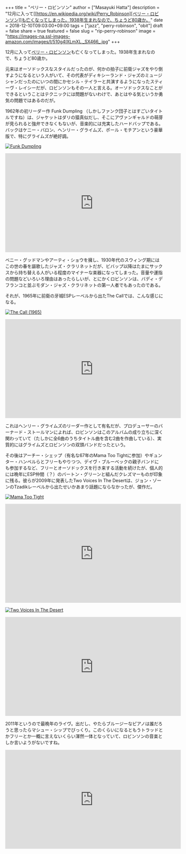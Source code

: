 +++
title = "ペリー・ロビンソン"
author = ["Masayuki Hatta"]
description = "12月に入って[[https://en.wikipedia.org/wiki/Perry_Robinson][ペリー・ロビンソン]]も亡くなってしまった。1938年生まれなので、ちょうど80歳か。"
date = 2018-12-10T09:03:00+09:00
tags = ["jazz", "perry-robinson", "obit"]
draft = false
share = true
featured = false
slug = "rip-perry-robinson"
image = "https://images-na.ssl-images-amazon.com/images/I/510g4IXLmXL._SX466_.jpg"
+++

12月に入って[ペリー・ロビンソン](https://en.wikipedia.org/wiki/Perry%5FRobinson)も亡くなってしまった。1938年生まれなので、ちょうど80歳か。

元来はオーソドックスなスタイルだったのが、何かの拍子に前衛ジャズをやり倒すようになるという人がいて、その代表がディキシーランド・ジャズのミュージシャンだったのにいつの間にかセシル・テイラーと共演するようになったスティーヴ・レイシーだが、ロビンソンもその一人と言える。オーソドックスなことができるということはテクニックには問題がないわけで、あとはやる気というか勇気の問題ではあるのだが。

1962年の初リーダー作 Funk Dumpling （しかしファンク団子とはすごいタイトルですね）は、ジャケットはダリの猿真似だし、そこにアヴァンギャルドの萌芽が見られると強弁できなくもないが、音楽的には充実したハードバップである。バックはケニー・バロン、ヘンリー・グライムズ、ポール・モチアンという豪華版で、特にグライムズが絶好調。

<a href="http://www.amazon.co.jp/exec/obidos/ASIN/B00CSVWVE2/myhumangetsme-22/ref=nosim/" name="amazletlink" target="_blank"><img src="https://images-fe.ssl-images-amazon.com/images/I/51A4Ykvkt1L.jpg" alt="Funk Dumpling" style="border: none;" /></a>

<iframe width="560" height="315" src="https://www.youtube.com/embed/wQZMvE2hXwI" frameborder="0" allow="accelerometer; autoplay; encrypted-media; gyroscope; picture-in-picture" allowfullscreen></iframe>

ベニー・グッドマンやアーティ・ショウを擁し、1930年代のスウィング期にはこの世の春を謳歌したジャズ・クラリネットだが、ビバップ以降はたまにサックスから持ち替える人がいる程度のマイナーな楽器になってしまった。音量や運指の問題などいろいろ理由はあったらしいが、とにかくロビンソンは、バディ・デフランコと並ぶモダン・ジャズ・クラリネットの第一人者でもあったのである。

それが、1965年に前衛の牙城ESPレーベルから出たThe Callでは、こんな感じになる。

<a href="http://www.amazon.co.jp/exec/obidos/ASIN/B0722V4BTF/myhumangetsme-22/ref=nosim/" name="amazletlink" target="_blank"><img src="https://images-fe.ssl-images-amazon.com/images/I/41rrkjUDmJL.jpg" alt="The Call (1965)" style="border: none;" /></a>

<iframe width="560" height="315" src="https://www.youtube.com/embed/xxs0tmX6ais" frameborder="0" allow="accelerometer; autoplay; encrypted-media; gyroscope; picture-in-picture" allowfullscreen></iframe>

これはヘンリー・グライムズのリーダー作として有名だが、プロデューサーのバーナード・ストールマンによれば、ロビンソンはこのアルバムの成り立ちに深く関わっていて（たしかに全6曲のうちタイトル曲を含む2曲を作曲している）、実質的にはグライムズとロビンソンの双頭バンドだったという。

その後はアーチー・シェップ（有名な67年のMama Too Tightに参加）やギュンター・ハンペルらとフリーもやりつつ、デイヴ・ブルーベックの親子バンドにも参加するなど、フリーとオーソドックスを行き来する活動を続けたが、個人的には晩年にESP仲間（？）のバートン・グリーンと組んだクレズマーものが印象に残る。彼らが2009年に発表したTwo Voices In The Desertは、ジョン・ゾーンのTzadikレーベルから出たせいかあまり話題にならなかったが、傑作だ。

<a href="http://www.amazon.co.jp/exec/obidos/ASIN/B00BHM0W58/myhumangetsme-22/ref=nosim/" name="amazletlink" target="_blank"><img src="https://images-fe.ssl-images-amazon.com/images/I/4161TopmluL.jpg" alt="Mama Too Tight" style="border: none;" /></a>

<iframe width="560" height="315" src="https://www.youtube.com/embed/kAJFTOF2sc8" frameborder="0" allow="accelerometer; autoplay; encrypted-media; gyroscope; picture-in-picture" allowfullscreen></iframe>

<a href="http://www.amazon.co.jp/exec/obidos/ASIN/B01MU5RKZF/myhumangetsme-22/ref=nosim/" name="amazletlink" target="_blank"><img src="https://images-fe.ssl-images-amazon.com/images/I/517i-E4kfFL.jpg" alt="Two Voices In The Desert" style="border: none;" /></a>

<iframe width="560" height="315" src="https://www.youtube.com/embed/qKTZRVPYrFg" frameborder="0" allow="accelerometer; autoplay; encrypted-media; gyroscope; picture-in-picture" allowfullscreen></iframe>

2011年というので最晩年のライヴ。出だし、やたらブルージーなピアノは誰だろうと思ったらマシュー・シップでびっくり。このくらいになるともうトラッドとかフリーとか一概に言えないくらい渾然一体となっていて、ロビンソンの音楽としか言いようがないですね。

<iframe width="560" height="315" src="https://www.youtube.com/embed/NSm6AXMZpi8" frameborder="0" allow="accelerometer; autoplay; encrypted-media; gyroscope; picture-in-picture" allowfullscreen></iframe>
